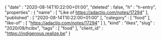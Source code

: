 {
  "date" : "2020-08-14T10:22:00+01:00",
  "deleted" : false,
  "h" : "h-entry",
  "properties" : {
    "name" : [ "Like of https://adactio.com/notes/17294" ],
    "published" : [ "2020-08-14T10:22:00+01:00" ],
    "category" : [ "food" ],
    "like-of" : [ "https://adactio.com/notes/17294" ]
  },
  "kind" : "likes",
  "slug" : "2020/08/hcibv",
  "tags" : [ "food" ],
  "client_id" : "https://indigenous.realize.be"
}
